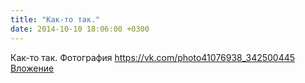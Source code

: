 ```yaml
---
title: "Как-то так."
date: 2014-10-10 18:06:00 +0300
---
```


Как-то так.
Фотография
<a class="vk-attach" href="https://vk.com/photo41076938_342500445">https://vk.com/photo41076938_342500445</a>
<a class="vk-attach" href="https://vk.com/photo41076938_342500445">Вложение</a>
